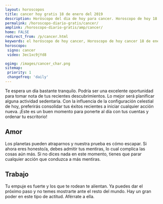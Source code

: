 ```yaml
---
layout: horoscopos
title: cancer hoy gratis 18 de enero del 2019 
description: Horóscopo del dia de hoy para cancer. Horoscopo de hoy 18 de enero del 2019. Las predicciones de amor, trabajo, vida personal gratis.
permalink: /horoscopo-diario-gratis/cancer/
amplink: /horoscopo-diario-gratis/amp/cancer/
home: FALSE
redirect_from: /p/cancer.html
keywords: el horóscopo de hoy cancer, Horoscopo de hoy cancer 18 de enero del 2019,horóscopo del día,horoscopo del dia de hoy,horoscopo de hoy,horoscopo de hoy cancer,cancer hoy,signos zodiacales,horóscopo de hoy,horoscopos de hoy,horoscopo cancer hoy,horoscopo de cancer de hoy,horóscopo de hoy cancer,horoscopos,cancer de hoy,los horoscopos de hoy,cancer de hoy,cancer 18 de enero del 2019,signos zodiacales 2019, el horoscopo de hoy
horoscopo:
 signo: cancer
 video: 3ec1xc9jYd8

ogimg: /images/cancer_char.png
sitemap:
 priority: 1
 changefreq: 'daily'
---
```



Te espera un día bastante tranquilo. Podría ser una excelente oportunidad para tomar nota de tus recientes descubrimientos. Lo mejor será planificar alguna actividad sedentaria. Con la influencia de la configuración celestial de hoy, preferirás consolidar tus éxitos recientes a iniciar cualquier acción nueva. ¡Este es un buen momento para ponerte al día con tus cuentas y ordenar tu escritorio!

## Amor

Los planetas pueden atraparnos y nuestra prueba es cómo escapar. Si ahora eres honesto/a, debes admitir tus mentiras, lo cual complica las cosas aún más. Si no dices nada en este momento, tienes que parar cualquier acción que conduzca a más mentiras.

## Trabajo

Tu empuje es fuerte y los que te rodean te alientan. Ya puedes dar el próximo paso y no temes mostrarte ante el resto del mundo. Hay un gran poder en este tipo de actitud. Aférrate a ella.